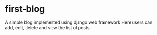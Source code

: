# first-blog
A simple blog implemented using django web framework 
Here users can add, edit, delete and view the list of posts.
